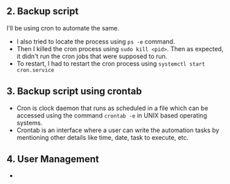 ## 2. Backup script

I'll be using cron to automate the same.

- I also tried to locate the process using `ps -e` command.
- Then I killed the cron process using `sudo kill <pid>`. Then as expected, it didn't run the cron jobs that were supposed to run.
- To restart, I had to restart the cron process using `systemctl start cron.service`

## 3. Backup script using crontab

- Cron is clock daemon that runs as scheduled in a file which can be accessed using the command `crontab -e` in UNIX based operating systems.
- Crontab is an interface where a user can write the automation tasks by mentioning other details like time, date, task to execute, etc.

## 4. User Management

- 